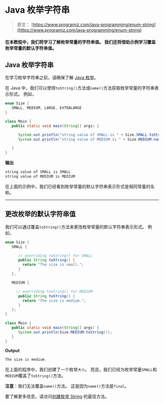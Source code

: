 # Java 枚举字符串

> 原文： [https://www.programiz.com/java-programming/enum-string](https://www.programiz.com/java-programming/enum-string)

#### 在本教程中，我们将学习了解枚举常量的字符串值。 我们还将借助示例学习覆盖枚举常量的默认字符串值。

## Java 枚举字符串

在学习枚举字符串之前，请确保了解 [Java 枚举](https://www.programiz.com/java-programming/enums)。

在 Java 中，我们可以使用`toString()`方法或`name()`方法获取枚举常量的字符串表示形式。 例如，

```java
enum Size {
   SMALL, MEDIUM, LARGE, EXTRALARGE
}

class Main {
   public static void main(String[] args) {

      System.out.println("string value of SMALL is " + Size.SMALL.toString());
      System.out.println("string value of MEDIUM is " + Size.MEDIUM.name());

   }
} 
```

**输出**

```java
string value of SMALL is SMALL
string value of MEDIUM is MEDIUM 
```

在上面的示例中，我们已经看到枚举常量的默认字符串表示形式是相同常量的名称。

* * *

## 更改枚举的默认字符串值

我们可以通过覆盖`toString()`方法来更改枚举常量的默认字符串表示形式。 例如，

```java
enum Size {
   SMALL {

      // overriding toString() for SMALL
      public String toString() {
        return "The size is small.";
      }
   },

   MEDIUM {

     // overriding toString() for MEDIUM
      public String toString() {
        return "The size is medium.";
      }
   };
}

class Main {
   public static void main(String[] args) {
      System.out.println(Size.MEDIUM.toString());
   }
} 
```

**Output**

```java
The size is medium. 
```

在上面的程序中，我们创建了一个枚举`大小`。 而且，我们已经为枚举常量`SMALL`和`MEDIUM`覆盖了`toString()`方法。

**注意**：我们无法覆盖`name()`方法。 这是因为`name()`方法是`final`。

要了解更多信息，请访问[创建枚举 String](https://stackoverflow.com/questions/3978654/best-way-to-create-enum-of-strings) 的最佳方法。